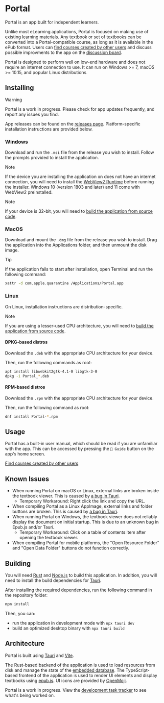 # Portal

Portal is an app built for independent learners.

Unlike most eLearning applications, Portal is focused on making use of existing learning materials. Any textbook or set of textbooks can be converted into a Portal-compatible course, as long as it is available in the ePub format. Users can [find courses created by other users](https://github.com/School-of-Life-Project/Portal-App/discussions/categories/show-and-tell?discussions_q=is%3Aopen+category%3A%22Show+and+tell%22+sort%3Atopl) and discuss possible improvments to the app on the [discussion board](https://github.com/School-of-Life-Project/Portal-App/discussions).

Portal is designed to perform well on low-end hardware and does not require an internet connection to use. It can run on Windows >= 7, macOS >= 10.15, and popular Linux distributions.

## Installing

> [!WARNING]
> Portal is a work in progress. Please check for app updates frequently, and report any issues you find.

App releases can be found on the [releases page](https://github.com/School-of-Life-Project/Portal-App/releases/). Platform-specific installation instructions are provided below.

### Windows

Download and run the `.msi` file from the release you wish to install. Follow the prompts provided to install the application.

> [!NOTE]
> If the device you are installing the application on does not have an internet connection, you will need to install the [WebView2 Runtime](https://developer.microsoft.com/en-us/microsoft-edge/webview2/#download) before running the installer. Windows 10 (version 1803 and later) and 11 come with WebView2 preinstalled.

> [!NOTE]
> If your device is 32-bit, you will need to [build the application from source code](#building).

### MacOS

Download and mount the `.dmg` file from the release you wish to install. Drag the application into the Applications folder, and then unmount the disk image.

> [!TIP]
> If the application fails to start after installation, open Terminal and run the following command:
>
> ```bash
> xattr -d com.apple.quarantine /Applications/Portal.app
> ```

### Linux

On Linux, installation instructions are distribution-specific.

> [!NOTE]
> If you are using a lesser-used CPU architecture, you will need to [build the application from source code](#building).

#### DPKG-based distros

Download the `.deb` with the appropriate CPU architecture for your device.

Then, run the following commands as root:

```bash
apt install libwebkit2gtk-4.1-0 libgtk-3-0
dpkg -i Portal_*.deb
```

#### RPM-based distros

Download the `.rpm` with the appropriate CPU architecture for your device.

Then, run the following command as root:

```bash
dnf install Portal-*.rpm
```

## Usage

Portal has a built-in user manual, which should be read if you are unfamiliar with the app. This can be accessed by pressing the `📜 Guide` button on the app's home screen.

[Find courses created by other users](https://github.com/School-of-Life-Project/Portal-App/discussions/categories/show-and-tell?discussions_q=is%3Aopen+category%3A%22Show+and+tell%22+sort%3Atopl)

## Known Issues
- When running Portal on macOS or Linux, external links are broken inside the textbook viewer. This is caused by [a bug in Tauri](https://github.com/tauri-apps/tauri/issues/9912).
	- Temporary Workaround: Right click the link and copy the URL.
- When compiling Portal as a Linux AppImage, external links and folder buttons are broken. This is caused by [a bug in Tauri](https://github.com/tauri-apps/tauri/issues/6172).
- When running Portal on Windows, the textbook viewer does not reliably display the document on initial startup. This is due to an unknown bug in Epub.js and/or Tauri.
	- Temporary Workaround: Click on a table of contents item after opening the textbook viewer.
- When compiling Portal for mobile platforms, the "Open Resource Folder" and "Open Data Folder" buttons do not function correctly.

## Building

You will need [Rust](https://www.rust-lang.org/tools/install) and [Node.js](https://nodejs.org/en/download) to build this application. In addition, you will need to install the build dependencies for [Tauri](https://v2.tauri.app/start/prerequisites/).

After installing the required dependencies, run the following command in the repository folder:

```bash
npm install
```

Then, you can:
- run the application in development mode with `npx tauri dev`
- build an optimized desktop binary with `npx tauri build`

## Architecture

Portal is built using [Tauri](https://tauri.app) and [Vite](https://vitejs.dev).

The Rust-based backend of the application is used to load resources from disk and manage the state of the [embedded database](https://github.com/spacejam/sled). The TypeScript-based frontend of the application is used to render UI elements and display textbooks using [epub.js](https://github.com/futurepress/epub.js/). UI icons are provided by [OpenMoji](https://openmoji.org).

Portal is a work in progress. View the [development task tracker](https://github.com/orgs/School-of-Life-Project/projects/1) to see what's being worked on.